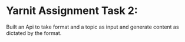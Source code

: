 # Yarnit Assignment Task 2:
Built an Api to take format and a topic as input and generate content as dictated by the format.
